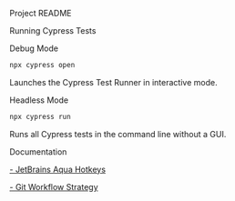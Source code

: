 Project README

Running Cypress Tests

Debug Mode

```bash
npx cypress open
```


Launches the Cypress Test Runner in interactive mode.

Headless Mode

```bash
npx cypress run
```

Runs all Cypress tests in the command line without a GUI.

Documentation

[- JetBrains Aqua Hotkeys](./docs/hotkeys.md)

[- Git Workflow Strategy](./docs/git-strategy.md)
